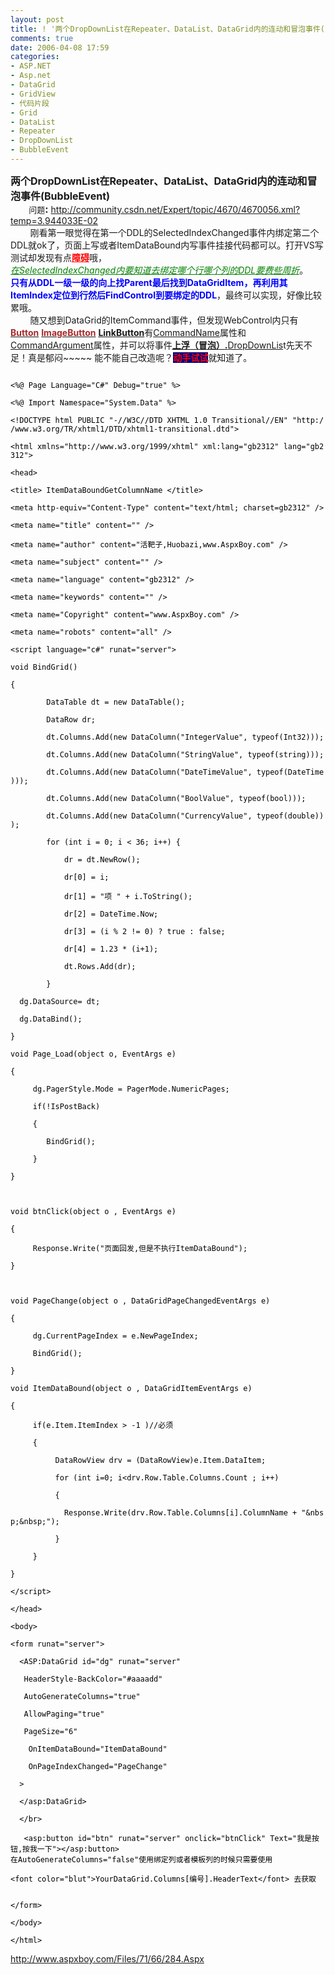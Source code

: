 ```yaml
---
layout: post
title: ! '两个DropDownList在Repeater、DataList、DataGrid内的连动和冒泡事件(BubbleEvent) '
comments: true
date: 2006-04-08 17:59
categories:
- ASP.NET
- Asp.net
- DataGrid
- GridView
- 代码片段
- Grid
- DataList
- Repeater
- DropDownList
- BubbleEvent
---
```


<p><span style="font-size: medium;"><strong>两个DropDownList在Repeater、DataList、DataGrid内的连动和冒泡事件(BubbleEvent)<br /></strong><span style="font-size: small;">        问题</span><strong>:</strong></span> <a href="http://community.csdn.net/Expert/topic/4670/4670056.xml?temp=3.944033E-02" target="_blank">http://community.csdn.net/Expert/topic/4670/4670056.xml?temp=3.944033E-02</a><br />        刚看第一眼觉得在第一个DDL的SelectedIndexChanged事件内绑定第二个DDL就ok了，页面上写或者ItemDataBound内写事件挂接代码都可以。打开VS写测试却发现有点<span style="color: #ff0000;"><strong><span style="text-decoration: underline;">障碍</span></strong></span>哦，<br /><span style="color: #008000;"><span style="text-decoration: underline;"><em>在SelectedIndexChanged内要知道去绑定哪个行哪个列的DDL要费些周折</em></span></span>。<br /><strong><span style="color: #0000ff;">只有从DDL一级一级的向上找Parent最后找到DataGridItem，再利用其ItemIndex定位到行然后FindControl到要绑定的DDL</span></strong>，最终可以实现，好像比较累哦。<br />        随又想到DataGrid的ItemCommand事件，但发现WebControl内只有<a href="http://msdn.microsoft.com/library/chs/default.asp?url=/library/CHS/cpref/html/frlrfSystemWebUIWebControlsButtonClassTopic.asp"><strong><span style="color: #a52a2a;">Button</span></strong></a><span style="color: #a52a2a;"> </span><a href="http://msdn.microsoft.com/library/chs/default.asp?url=/library/CHS/cpref/html/frlrfSystemWebUIWebControlsImageButtonClassTopic.asp"><strong><span style="color: #a52a2a;">ImageButton</span></strong></a><span style="color: #a52a2a;"> <strong><span style="text-decoration: underline;"><a href="http://msdn.microsoft.com/library/chs/default.asp?url=/library/CHS/cpref/html/frlrfsystemwebuiwebcontrolslinkbuttonclasstopic.asp">LinkButton</a></span></strong></span>有<a href="http://msdn.microsoft.com/library/chs/default.asp?url=/library/CHS/cpref/html/frlrfsystemwebuiwebcontrolslinkbuttonclasscommandnametopic.asp">CommandName</a>属性和 <a href="http://msdn.microsoft.com/library/chs/default.asp?url=/library/CHS/cpref/html/frlrfsystemwebuiwebcontrolslinkbuttonclasscommandargumenttopic.asp">CommandArgument</a>属性，并可以将事件<span style="text-decoration: underline;"><strong><a href="http://msdn.microsoft.com/library/chs/default.asp?url=/library/CHS/cpguide/html/cpconbubblingcommandevent.asp">上浮（冒泡）</a>.</strong></span><a href="http://msdn.microsoft.com/library/chs/default.asp?url=/library/CHS/cpref/html/frlrfsystemwebuiwebcontrolsdropdownlistclasstopic.asp">DropDownLis</a>t先天不足！真是郁闷~~~~~ 能不能自己改造呢？<span style="color: #ff0000; background-color: #000080;"><strong>动手试试</strong></span>就知道了。</p>
<code><span style="color: #000000">
&lt;%@ Page Language="C#" Debug="true" %&gt;<br />&lt;%@ Import Namespace="System.Data" %&gt;<br />&lt;!DOCTYPE html PUBLIC "-//W3C//DTD XHTML 1.0 Transitional//EN" "http://www.w3.org/TR/xhtml1/DTD/xhtml1-transitional.dtd"&gt;<br />&lt;html xmlns="http://www.w3.org/1999/xhtml" xml:lang="gb2312" lang="gb2312"&gt;<br />&lt;head&gt;<br />&lt;title&gt; ItemDataBoundGetColumnName &lt;/title&gt;<br />&lt;meta http-equiv="Content-Type" content="text/html; charset=gb2312" /&gt;<br />&lt;meta name="title" content="" /&gt;<br />&lt;meta name="author" content="活靶子,Huobazi,www.AspxBoy.com" /&gt;<br />&lt;meta name="subject" content="" /&gt;<br />&lt;meta name="language" content="gb2312" /&gt;<br />&lt;meta name="keywords" content="" /&gt;<br />&lt;meta name="Copyright" content="www.AspxBoy.com" /&gt;<br />&lt;meta name="robots" content="all" /&gt;<br /><br />&lt;script language="c#" runat="server"&gt;<br />void BindGrid()<br />{<br />        DataTable dt = new DataTable();<br />        DataRow dr;<br />        dt.Columns.Add(new DataColumn("IntegerValue", typeof(Int32)));<br />        dt.Columns.Add(new DataColumn("StringValue", typeof(string)));<br />        dt.Columns.Add(new DataColumn("DateTimeValue", typeof(DateTime)));<br />        dt.Columns.Add(new DataColumn("BoolValue", typeof(bool)));<br />        dt.Columns.Add(new DataColumn("CurrencyValue", typeof(double)));<br />        for (int i = 0; i &lt; 36; i++) {<br />            dr = dt.NewRow();<br />            dr[0] = i;<br />            dr[1] = "项 " + i.ToString();<br />            dr[2] = DateTime.Now;<br />            dr[3] = (i % 2 != 0) ? true : false;<br />            dr[4] = 1.23 * (i+1);<br />            dt.Rows.Add(dr);<br />        }<br />  dg.DataSource= dt;<br />  dg.DataBind();<br />}<br />void Page_Load(object o, EventArgs e)<br />{<br />     dg.PagerStyle.Mode = PagerMode.NumericPages;<br />     if(!IsPostBack)<br />     {<br />        BindGrid();<br />     }<br />}<br /> <br />void btnClick(object o , EventArgs e)<br />{<br />     Response.Write("页面回发,但是不执行ItemDataBound");<br />}<br /> <br />void PageChange(object o , DataGridPageChangedEventArgs e)<br />{<br />     dg.CurrentPageIndex = e.NewPageIndex;<br />     BindGrid();<br />}<br />void ItemDataBound(object o , DataGridItemEventArgs e)<br />{<br />     if(e.Item.ItemIndex &gt; -1 )//必须<br />     {<br />          DataRowView drv = (DataRowView)e.Item.DataItem;<br />          for (int i=0; i&lt;drv.Row.Table.Columns.Count ; i++)<br />          { <br />            Response.Write(drv.Row.Table.Columns[i].ColumnName + "&amp;nbsp;&amp;nbsp;");<br />          }<br />     }<br />}<br />&lt;/script&gt;<br /><br />&lt;/head&gt;<br />&lt;body&gt;<br />&lt;form runat="server"&gt;<br />  &lt;ASP:DataGrid id="dg" runat="server"      <br />   HeaderStyle-BackColor="#aaaadd"<br />   AutoGenerateColumns="true"<br />   AllowPaging="true"<br />   PageSize="6"<br />    OnItemDataBound="ItemDataBound"<br />    OnPageIndexChanged="PageChange"<br />  &gt;<br />  &lt;/asp:DataGrid&gt;<br />  &lt;/br&gt;<br />   &lt;asp:button id="btn" runat="server" onclick="btnClick" Text="我是按钮,按我一下"&gt;&lt;/asp:button&gt;<br />在AutoGenerateColumns="false"使用绑定列或者模板列的时候只需要使用 <br /><br />&lt;font color="blut"&gt;YourDataGrid.Columns[编号].HeaderText&lt;/font&gt; 去获取<br />  <br />&lt;/form&gt;<br />&lt;/body&gt;<br />&lt;/html&gt;</span>
</code><p><a href="http://www.aspxboy.com/Files/71/66/284.Aspx" target="_blank">http://www.aspxboy.com/Files/71/66/284.Aspx</a></p>
<p> </p>				
